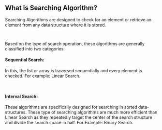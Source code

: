 <h2>What is Searching Algorithm?</h2>
<p>Searching Algorithms are designed to check for an element or retrieve an element from any data structure where it is stored.</p>
&nbsp;<p>Based on the type of search operation, these algorithms are generally classified into two categories:</p>
<h4>Sequential Search: </h4><p>In this, the list or array is traversed sequentially and every element is checked. For example: Linear Search.</p>
<img src="https://media.geeksforgeeks.org/wp-content/cdn-uploads/20230104154936/Linear-Search1.png" alt=""/>
&nbsp;<h4>Interval Search: </h4><p>These algorithms are specifically designed for searching in sorted data-structures. These type of searching algorithms are much more efficient than Linear Search as they repeatedly target the center of the search structure and divide the search space in half. For Example: Binary Search.</p>
<img src="https://media.geeksforgeeks.org/wp-content/cdn-uploads/20221121132716/BinarySearch.png" alt=""/>
